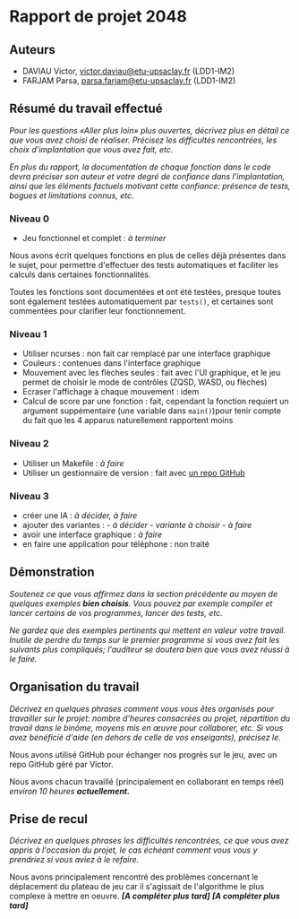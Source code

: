 # Rapport de projet 2048

## Auteurs

- DAVIAU Victor, victor.daviau@etu-upsaclay.fr (LDD1-IM2)
- FARJAM Parsa, parsa.farjam@etu-upsaclay.fr (LDD1-IM2)


## Résumé du travail effectué

*Pour les questions «Aller plus loin» plus ouvertes, décrivez plus en détail ce que vous avez choisi de réaliser. Précisez les difficultés rencontrées, les choix d'implantation que vous avez fait, etc.*

*En plus du rapport, la documentation de chaque fonction dans le code devra préciser son auteur et votre degré de confiance dans l'implantation, ainsi que les éléments factuels motivant cette confiance: présence de tests, bogues et limitations connus, etc.*

### Niveau 0
- Jeu fonctionnel et complet : *à terminer*

Nous avons écrit quelques fonctions en plus de celles déjà présentes dans le sujet, pour permettre d'effectuer des tests automatiques et faciliter les calculs dans certaines fonctionnalités.

Toutes les fonctions sont documentées et ont été testées, presque toutes sont également testées automatiquement par ``tests()``, et certaines sont commentées pour clarifier leur fonctionnement.

### Niveau 1
- Utiliser ncurses : non fait car remplacé par une interface graphique
- Couleurs : contenues dans l'interface graphique
- Mouvement avec les flèches seules : fait avec l'UI graphique, et le jeu permet de choisir le mode de contrôles (ZQSD, WASD, ou flèches)
- Ecraser l'affichage à chaque mouvement : idem
- Calcul de score par une fonction : fait, cependant la fonction requiert un argument suppémentaire (une variable dans ``main()``)pour tenir compte du fait que les 4 apparus naturellement rapportent moins

### Niveau 2
- Utiliser un Makefile : *à faire*
- Utiliser un gestionnaire de version : fait avec [un repo GitHub](https://github.com/VDSurChauffe/Projet-Info111-2048/)

### Niveau 3
- créer une IA : *à décider, à faire*
- ajouter des variantes :
      - *à décider*
      - *variante à choisir*
      - *à faire*
- avoir une interface graphique : *à faire*
- en faire une application pour téléphone : non traité


## Démonstration

*Soutenez ce que vous affirmez dans la section précédente au moyen de quelques exemples **bien choisis**. Vous pouvez par exemple compiler et lancer certains de vos programmes, lancer des tests, etc.*

*Ne gardez que des exemples pertinents qui mettent en valeur votre travail. Inutile de perdre du temps sur le premier programme si vous avez fait les suivants plus compliqués; l'auditeur se doutera bien que vous avez réussi à le faire.*


## Organisation du travail

*Décrivez en quelques phrases comment vous vous êtes organisés pour travailler sur le projet: nombre d'heures consacrées au projet, répartition du travail dans le binôme, moyens mis en œuvre pour collaborer, etc. Si vous avez bénéficié d'aide (en dehors de celle de vos enseigants), précisez le.*

Nous avons utilisé GitHub pour échanger nos progrès sur le jeu, avec un repo GitHub géré par Victor.

Nous avons chacun travaillé (principalement en collaborant en temps réel) *environ 10 heures **actuellement.***

## Prise de recul

*Décrivez en quelques phrases les difficultés rencontrées, ce que vous avez appris à l'occasion du projet, le cas échéant comment vous vous y prendriez si vous aviez à le refaire.*

Nous avons principalement rencontré des problèmes concernant le déplacement du plateau de jeu car il s'agissait de l'algorithme le plus complexe à mettre en oeuvre. ***[A compléter plus tard]***
 ***[A compléter plus tard]***

